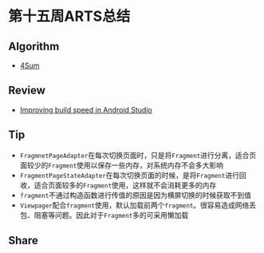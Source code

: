 # 第十五周ARTS总结
## Algorithm
- [4Sum](https://leetcode.com/problems/4sum/)

## Review
- [Improving build speed in Android Studio](https://medium.com/androiddevelopers/improving-build-speed-in-android-studio-3e1425274837)

## Tip
+ `FragmnetPageAdapter`在每次切换页面时，只是将`Fragment`进行分离，适合页面较少的`Fragment`使用以保存一些内存，对系统内存不会多大影响
+ `FragmentPageStateAdapter`在每次切换页面的时候，是将`Fragment`进行回收，适合页面较多的`Fragment`使用，这样就不会消耗更多的内存
+ `fragment`不通过构造函数进行传值的原因是因为横屏切换的时候获取不到值
+ `Viewpager`配合`fragment`使用，默认加载前两个`fragment`。很容易造成网络丢包、阻塞等问题。因此对于`Fragment`多的可采用懒加载

## Share